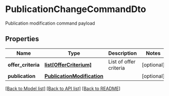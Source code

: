 # PublicationChangeCommandDto

Publication modification command payload
## Properties
Name | Type | Description | Notes
------------ | ------------- | ------------- | -------------
**offer_criteria** | [**list[OfferCriterium]**](OfferCriterium.md) | List of offer criteria | [optional] 
**publication** | [**PublicationModification**](PublicationModification.md) |  | [optional] 

[[Back to Model list]](../README.md#documentation-for-models) [[Back to API list]](../README.md#documentation-for-api-endpoints) [[Back to README]](../README.md)


